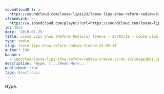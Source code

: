 ```yaml
---
soundCloudUrl: >-
  https://soundcloud.com/loose-lips123/loose-lips-show-reform-radiow-treece-230519
iframeLink: >-
  https://w.soundcloud.com/player/?url=https://soundcloud.com/loose-lips123/loose-lips-show-reform-radiow-treece-230519&color=00aabb&auto_play=false&hide_related=false&show_comments=true&show_user=true&show_reposts=false
id: 3821
date: '2019-07-25'
title: Loose Lips Show (Reform Radio)w/ Treece - 23/05/19 - Loose Lips
type: radio
slug: loose-lips-show-reform-radiow-treece-23-05-19
author: 100
banner:
  - imported/loose-lips-show-reform-radiow-treece-23-05-19/image3821.jpeg
description: 'Hype. [...]Read More...'
published: true
tags: Electronic
---
```

Hype.